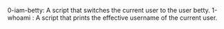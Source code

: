 0-iam-betty: A script that switches the current user to the user betty.
1-whoami : A script that prints the effective username of the current user.
